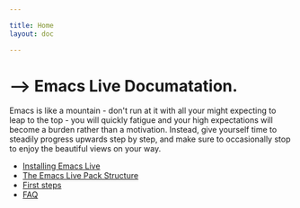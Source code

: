 ```yaml
---

title: Home
layout: doc

---
```


# --> Emacs Live Documatation.

Emacs is like a mountain - don't run at it with all your might expecting
to leap to the top - you will quickly fatigue and your high expectations
will become a burden rather than a motivation. Instead, give yourself
time to steadily progress upwards step by step, and make sure to
occasionally stop to enjoy the beautiful views on your way.

* [Installing Emacs Live](doc-installation.html)
* [The Emacs Live Pack Structure](pack-structure.html)
* [First steps](doc-first-steps.html)
* [FAQ](doc-faq.html)
